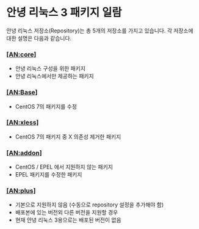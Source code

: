 # 안녕 리눅스 3 패키지 일람

안녕 리눅스 저장소(Repository)는 총 5개의 저장소를 가지고 있습니다. 각 저장소에 대한 설명은 다음과 같습니다.

### [[AN:core]](AnNyung3-Core-Packages.md)

* 안녕 리눅스 구성을 위한 패키지
* 안녕 리눅스에서만 제공하는 패키지

### [[AN:Base]](annyung3-base-packages.md)

* CentOS 7의 패키지를 수정

### [[AN:xless]](annyung3-xless-packages.md)

* CentOS 7의 패키지 중 X 의존성 제거한 패키지

### [[AN:addon]](annyung3-addon-packages.md)

* CentOS / EPEL 에서 지원하지 않는 패키지
* EPEL 패키지를 수정한 패키지

### [[AN:plus]](annyung3-plus-packages.md)

* 기본으로 지원하지 않음 (수동으로 repository 설정을 추가해야 함)
* 배포본에 있는 버전외 다른 버전을 지원할 경우
* 현재 안녕 리눅스 3용으로는 배포된 버전이 없음